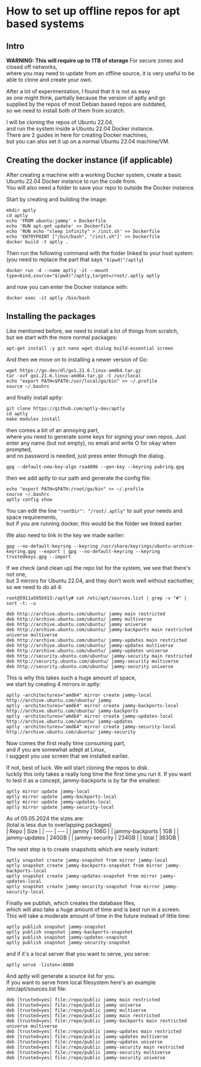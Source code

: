 # How to set up offline repos for apt based systems
## Intro
**WARNING: This will require up to 1TB of storage**
For secure zones and closed off networks,  
where you may need to update from an offline source,
it is very useful to be able to clone and create your own.  
  
After a lot of experimentation, I found that it is not as easy  
as one might think, partially because the version of aptly and go  
supplied by the repos of most Debian based repos are outdated,  
so we need to install both of them from scratch.  
  
I will be cloning the repos of Ubuntu 22.04,  
and run the system inside a Ubuntu 22.04 Docker instance.  
There are 2 guides in here for creating Docker machines,  
but you can also set it up on a normal Ubuntu 22.04 machine/VM.  

## Creating the docker instance (if applicable)  
After creating a machine with a working Docker system,
create a basic Ubuntu 22.04 Docker instance to run the code from.  
You will also need a folder to save your repo to outside the Docker instance.  

Start by creating and building the image:  
```
mkdir aptly
cd aptly
echo 'FROM ubuntu:jammy' > Dockerfile
echo 'RUN apt-get update' >> Dockerfile
echo 'RUN echo "sleep infinity" > /init.sh' >> Dockerfile
echo 'ENTRYPOINT ["/bin/bash", "/init.sh"]' >> Dockerfile
docker build -t aptly .
```
Then run the following command with the folder linked to your host system:  
(you need to replace the part that says ```"$(pwd)"/aptly```)
```
docker run -d --name aptly -it --mount type=bind,source="$(pwd)"/aptly,target=/root/.aptly aptly
``` 
and now you can enter the Docker instance with:  
```
docker exec -it aptly /bin/bash
```  

## Installing the packages
Like mentioned before, we need to install a lot of things from scratch,  
but we start with the more normal packages:  
``` 
apt-get install -y git nano wget dialog build-essential screen 
```  
And then we move on to installing a newer version of Go:  
``` 
wget https://go.dev/dl/go1.21.6.linux-amd64.tar.gz
tar -xvf go1.21.6.linux-amd64.tar.gz -C /usr/local
echo "export PATH=$PATH:/usr/local/go/bin" >> ~/.profile
source ~/.bashrc
```  
and finally install aptly:  
```  
git clone https://github.com/aptly-dev/aptly
cd aptly
make modules install
``` 
then comes a bit of an annoying part,  
where you need to generate some keys for signing your own repos.
Just enter any name (but not empty), no email and write O for okay when prompted,  
and no password is needed, just press enter through the dialog.  
``` 
gpg --default-new-key-algo rsa4096 --gen-key --keyring pubring.gpg
``` 
then we add aptly to our path and generate the config file:  
```
echo "export PATH=$PATH:/root/go/bin" >> ~/.profile
source ~/.bashrc
aptly config show
```
You can edit the line ```"rootDir": "/root/.aptly"``` to suit your needs and space requirements,  
but if you are running docker, this would be the folder we linked earlier.  
  
We also need to link in the key we made earlier:  
```  
gpg --no-default-keyring --keyring /usr/share/keyrings/ubuntu-archive-keyring.gpg --export | gpg --no-default-keyring --keyring trustedkeys.gpg --import
``` 
  
If we check (and clean up) the repo list for the system, we see that there's not one,  
but 3 mirrors for Ubuntu 22.04, and they don't work well without eachother, so we need to do all 4:  
``` 
root@5911a505b913:/aptly# cat /etc/apt/sources.list | grep -v "#" | sort -t: -u

deb http://archive.ubuntu.com/ubuntu/ jammy main restricted
deb http://archive.ubuntu.com/ubuntu/ jammy multiverse
deb http://archive.ubuntu.com/ubuntu/ jammy universe
deb http://archive.ubuntu.com/ubuntu/ jammy-backports main restricted universe multiverse
deb http://archive.ubuntu.com/ubuntu/ jammy-updates main restricted
deb http://archive.ubuntu.com/ubuntu/ jammy-updates multiverse
deb http://archive.ubuntu.com/ubuntu/ jammy-updates universe
deb http://security.ubuntu.com/ubuntu/ jammy-security main restricted
deb http://security.ubuntu.com/ubuntu/ jammy-security multiverse
deb http://security.ubuntu.com/ubuntu/ jammy-security universe
```  
  
This is why this takes such a huge amount of space,  
we start by creating 4 mirrors in aptly:  
```
aptly -architectures="amd64" mirror create jammy-local http://archive.ubuntu.com/ubuntu/ jammy
aptly -architectures="amd64" mirror create jammy-backports-local http://archive.ubuntu.com/ubuntu/ jammy-backports
aptly -architectures="amd64" mirror create jammy-updates-local http://archive.ubuntu.com/ubuntu/ jammy-updates
aptly -architectures="amd64" mirror create jammy-security-local http://archive.ubuntu.com/ubuntu/ jammy-security
``` 
  
Now comes the first really time consuming part,  
and if you are somewhat adept at Linux,  
I suggest you use screen that we installed earlier.  
  
If not, best of luck.  We will start cloning the repos to disk.  
luckily this only takes a really long time the first time you run it.
If you want to test it as a concept, jammy-backports is by far the smallest:  
``` 
aptly mirror update jammy-local
aptly mirror update jammy-backports-local
aptly mirror update jammy-updates-local
aptly mirror update jammy-security-local
```  
As of 05.05.2024 the sizes are:  
(total is less due to overlapping packages)   
| Repo | Size |
| --- | --- |
| jammy | 106G |
| jammy-backports | 1GB |
| jammy-updates | 240GB |
| jammy-security | 234GB |
| total | 363GB |
  
The next step is to create snapshots which are nearly instant:   
```  
aptly snapshot create jammy-snapshot from mirror jammy-local
aptly snapshot create jammy-backports-snapshot from mirror jammy-backports-local
aptly snapshot create jammy-updates-snapshot from mirror jammy-updates-local
aptly snapshot create jammy-security-snapshot from mirror jammy-security-local
```
Finally we publish, which creates the database files,  
which will also take a huge amount of time and is best run in a screen.  
This will take a moderate amount of time in the future instead of little time: 
```
aptly publish snapshot jammy-snapshot
aptly publish snapshot jammy-backports-snapshot
aptly publish snapshot jammy-updates-snapshot
aptly publish snapshot jammy-security-snapshot
```  
and if it's a local server that you want to serve, you serve:  
```
aptly serve -listen=:8080
```
And aptly will generate a source list for you.  
If you want to serve from local filesystem here's an example /etc/apt/sources.list file:  
```  
deb [trusted=yes] file:/repo/public jammy main restricted
deb [trusted=yes] file:/repo/public jammy universe
deb [trusted=yes] file:/repo/public jammy multiverse
deb [trusted=yes] file:/repo/public jammy main restricted
deb [trusted=yes] file:/repo/public jammy-backports main restricted universe multiverse
deb [trusted=yes] file:/repo/public jammy-updates main restricted
deb [trusted=yes] file:/repo/public jammy-updates multiverse
deb [trusted=yes] file:/repo/public jammy-updates universe
deb [trusted=yes] file:/repo/public jammy-security main restricted
deb [trusted=yes] file:/repo/public jammy-security multiverse
deb [trusted=yes] file:/repo/public jammy-security universe
```
